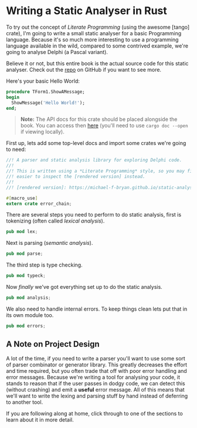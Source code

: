 # Writing a Static Analyser in Rust

To try out the concept of *Literate Programming* (using the awesome [tango] 
crate), I'm going to write a small static analyser for a basic Programming 
language. Because it's so much more interesting to use a programming language
available in the wild, compared to some contrived example, we're going to 
analyse Delphi (a Pascal variant).

Believe it or not, but this entire book is the actual source code for this
static analyser. Check out the [repo] on GitHub if you want to see more.

[repo]: https://github.com/Michael-F-Bryan/static-analyser-in-rust

Here's your basic Hello World:

```pascal
procedure TForm1.ShowAMessage;
begin
  ShowMessage('Hello World!');
end;
```

> **Note:** The API docs for this crate should be placed alongside the book.
> You can access then [here](../doc/static_analyser/index.html) (you'll need
> to use `cargo doc --open` if viewing locally).


First up, lets add some top-level docs and import some crates we're going to 
need:

```rust
//! A parser and static analysis library for exploring Delphi code.
//!
//! This is written using a *Literate Programming* style, so you may find it
//! easier to inspect the [rendered version] instead.
//!
//! [rendered version]: https://michael-f-bryan.github.io/static-analyser-in-rust/

#[macro_use]
extern crate error_chain;
```

There are several steps you need to perform to do static analysis, first is 
tokenizing (often called *lexical analysis*).

```rust
pub mod lex;
```

Next is parsing (*semantic analysis*).

```rust
pub mod parse;
```

The third step is type checking.

```rust
pub mod typeck;
```

Now *finally* we've got everything set up to do the static analysis.

```rust
pub mod analysis;
```

We also need to handle internal errors. To keep things clean lets put that in
its own module too.

```rust
pub mod errors;
```


## A Note on Project Design

A lot of the time, if you need to write a parser you'll want to use some sort
of parser combinator or generator library. This greatly decreases the effort
and time required, but you often trade that off with poor error handling and
error messages. Because we're writing a tool for analysing your code, it stands
to reason that if the user passes in dodgy code, we can detect this (without
crashing) and emit a **useful** error message. All of this means that we'll
want to write the lexing and parsing stuff by hand instead of deferring to 
another tool.

If you are following along at home, click through to one of the sections to 
learn about it in more detail.

